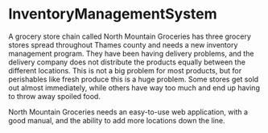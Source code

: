 # InventoryManagementSystem

A grocery store chain called North Mountain Groceries has three grocery stores spread throughout Thames county and needs a new inventory management program. They have been having delivery problems, and the delivery company does not distribute the products equally between the different locations. This is not a big problem for most products, but for perishables like fresh produce this is a huge problem. Some stores get sold out almost immediately, while others have way too much and end up having to throw away spoiled food. 

North Mountain Groceries needs an easy-to-use web application, with a good manual, and the ability to add more locations down the line. 
